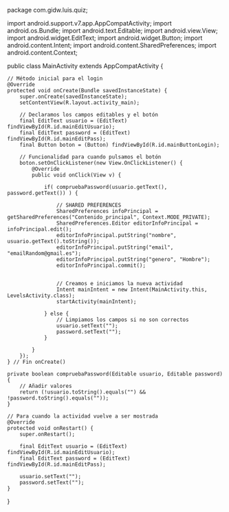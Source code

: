 package com.gidw.luis.quiz;

import android.support.v7.app.AppCompatActivity;
import android.os.Bundle;
import android.text.Editable;
import android.view.View;
import android.widget.EditText;
import android.widget.Button;
import android.content.Intent;
import android.content.SharedPreferences;
import android.content.Context;

public class MainActivity extends AppCompatActivity {

    // Método inicial para el login
    @Override
    protected void onCreate(Bundle savedInstanceState) {
        super.onCreate(savedInstanceState);
        setContentView(R.layout.activity_main);

        // Declaramos los campos editables y el botón
        final EditText usuario = (EditText) findViewById(R.id.mainEditUsuario);
        final EditText password = (EditText) findViewById(R.id.mainEditPass);
        final Button boton = (Button) findViewById(R.id.mainButtonLogin);

        // Funcionalidad para cuando pulsamos el botón
        boton.setOnClickListener(new View.OnClickListener() {
            @Override
            public void onClick(View v) {

                if( compruebaPassword(usuario.getText(), password.getText()) ) {

                    // SHARED PREFERENCES
                    SharedPreferences infoPrincipal = getSharedPreferences("Contenido_principal", Context.MODE_PRIVATE);
                    SharedPreferences.Editor editorInfoPrincipal = infoPrincipal.edit();
                    editorInfoPrincipal.putString("nombre", usuario.getText().toString());
                    editorInfoPrincipal.putString("email", "emailRandom@gmail.es");
                    editorInfoPrincipal.putString("genero", "Hombre");
                    editorInfoPrincipal.commit();


                    // Creamos e iniciamos la nueva actividad
                    Intent mainIntent = new Intent(MainActivity.this, LevelsActivity.class);
                    startActivity(mainIntent);

                } else {
                    // Limpiamos los campos si no son correctos
                    usuario.setText("");
                    password.setText("");
                }

            }
        });
    } // Fin onCreate()

    private boolean compruebaPassword(Editable usuario, Editable password) {
        // Añadir valores
        return (!usuario.toString().equals("") && !password.toString().equals(""));
    }

    // Para cuando la actividad vuelve a ser mostrada
    @Override
    protected void onRestart() {
        super.onRestart();

        final EditText usuario = (EditText) findViewById(R.id.mainEditUsuario);
        final EditText password = (EditText) findViewById(R.id.mainEditPass);

        usuario.setText("");
        password.setText("");
    }
}
